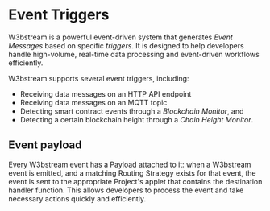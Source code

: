# Event Triggers

W3bstream is a powerful event-driven system that generates _Event Messages_ based on specific _triggers_. It is designed to help developers handle high-volume, real-time data processing and event-driven workflows efficiently.

W3bstream supports several event triggers, including:

* Receiving data messages on an HTTP API endpoint
* Receiving data messages on an MQTT topic
* Detecting smart contract events through a _Blockchain Monitor_, and&#x20;
* Detecting a certain blockchain height through a _Chain Height Monitor_.

## Event payload

Every W3bstream event has a Payload attached to it: when a W3bstream event is emitted, and a matching Routing Strategy exists for that event, the event is sent to the appropriate Project's applet that contains the destination handler function. This allows developers to process the event and take necessary actions quickly and efficiently.
